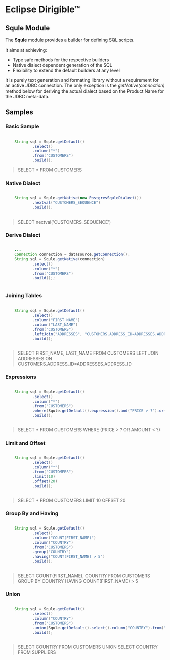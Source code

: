 # Eclipse Dirigible™ 

## Squle Module

The **Squle** module provides a builder for defining SQL scripts.

It aims at achieving:

* Type safe methods for the respective builders
* Native dialect dependent generation of the SQL
* Flexibility to extend the default builders at any level

It is purely text generation and formating library without a requirement for an active JDBC connection. The only exception is the *getNative(connection)* method below for deriving the actual dialect based on the Product Name for the JDBC meta-data.

## Samples

### Basic Sample

```java

	String sql = Squle.getDefault()
			.select()
			.column("*")
			.from("CUSTOMERS")
			.build();

```

> SELECT * FROM CUSTOMERS

### Native Dialect

```java

	String sql = Squle.getNative(new PostgresSquleDialect())
			.nextval("CUSTOMERS_SEQUENCE")
			.build();
			
```

> SELECT nextval('CUSTOMERS_SEQUENCE')

### Derive Dialect

```java

	... 
	Connection connection = datasource.getConnection();
	String sql = Squle.getNative(connection)
			.select()
			.column("*")
			.from("CUSTOMERS")
			.build();;
			
```

### Joining Tables

```java

	String sql = Squle.getDefault()
			.select()
			.column("FIRST_NAME")
			.column("LAST_NAME")
			.from("CUSTOMERS")
			.leftJoin("ADDRESSES", "CUSTOMERS.ADDRESS_ID=ADDRESSES.ADDRESS_ID")
			.build();
			
```

> SELECT FIRST_NAME, LAST_NAME FROM CUSTOMERS LEFT JOIN ADDRESSES ON CUSTOMERS.ADDRESS_ID=ADDRESSES.ADDRESS_ID

### Expressions

```java

	String sql = Squle.getDefault()
			.select()
			.column("*")
			.from("CUSTOMERS")
			.where(Squle.getDefault().expression().and("PRICE > ?").or("AMOUNT < ?").build())
			.build();
			
```

> SELECT * FROM CUSTOMERS WHERE (PRICE > ? OR AMOUNT < ?)


### Limit and Offset

```java

	String sql = Squle.getDefault()
			.select()
			.column("*")
			.from("CUSTOMERS")
			.limit(10)
			.offset(20)
			.build();
			
```

> SELECT * FROM CUSTOMERS LIMIT 10 OFFSET 20

### Group By and Having

```java

	String sql = Squle.getDefault()
			.select()
			.column("COUNT(FIRST_NAME)")
			.column("COUNTRY")
			.from("CUSTOMERS")
			.group("COUNTRY")
			.having("COUNT(FIRST_NAME) > 5")
			.build();
			
```

> SELECT COUNT(FIRST_NAME), COUNTRY FROM CUSTOMERS GROUP BY COUNTRY HAVING COUNT(FIRST_NAME) > 5


### Union

```java

	String sql = Squle.getDefault()
			.select()
			.column("COUNTRY")
			.from("CUSTOMERS")
			.union(Squle.getDefault().select().column("COUNTRY").from("SUPPLIERS").build())
			.build();
			
```

> SELECT COUNTRY FROM CUSTOMERS UNION SELECT COUNTRY FROM SUPPLIERS




